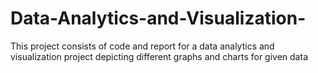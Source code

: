 # Data-Analytics-and-Visualization-
This project consists of code and report for a data analytics and visualization project depicting different graphs and charts for given data 

